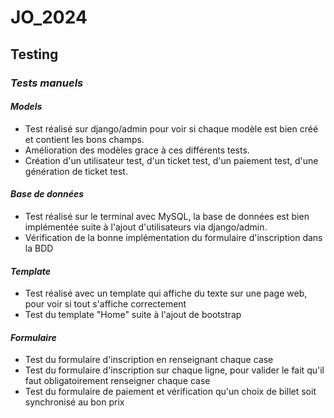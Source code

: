 # JO_2024

## __Testing__

### ***Tests manuels***

#### ***Models***

-   Test réalisé sur django/admin pour voir si chaque modèle est bien créé et contient les bons champs.
-   Amélioration des modèles grace à ces différents tests.
-   Création d'un utilisateur test, d'un ticket test, d'un paiement test, d'une génération de ticket test.

#### ***Base de données***

-   Test réalisé sur le terminal avec MySQL, la base de données est bien implémentée suite à l'ajout d'utilisateurs via django/admin.
-   Vérification de la bonne implémentation du formulaire d'inscription dans la BDD

#### ***Template***

-   Test réalisé avec un template qui affiche du texte sur une page web, pour voir si tout s'affiche correctement
-   Test du template "Home" suite à l'ajout de bootstrap 

#### ***Formulaire***

-   Test du formulaire d'inscription en renseignant chaque case
-   Test du formulaire d'inscription sur chaque ligne, pour valider le fait qu'il faut obligatoirement renseigner chaque case
-   Test du formulaire de paiement et vérification qu'un choix de billet soit synchronisé au bon prix 